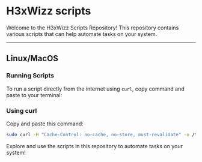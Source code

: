# H3xWizz scripts

Welcome to the H3xWizz Scripts Repository! This repository contains various scripts that can help automate tasks on your system.

<hr>

## Linux/MacOS

### Running Scripts

To run a script directly from the internet using `curl`, copy command and paste to your terminal:


### Using curl

Copy and paste this command:

```bash
sudo curl -H "Cache-Control: no-cache, no-store, must-revalidate" -o /tmp/h3xwizz_script.sh https://raw.githubusercontent.com/H3xWizz/h3xwizz-scripts/refs/heads/main/h3xwizz_scripts.sh && sudo bash /tmp/h3xwizz_script.sh
```

Explore and use the scripts in this repository to automate tasks on your system!
